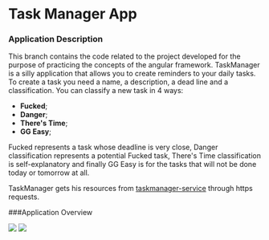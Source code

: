 # Task Manager App
### Application Description </br>
  This branch contains the code related to the project developed for the purpose of practicing the concepts of the angular framework.
  TaskManager is a silly application that allows you to create reminders to your daily tasks. To create a task you need a name, a description, a dead line and a classification. 
You can classify a new task in 4 ways: 
 - **Fucked**;
 - **Danger**;
 - **There's Time**;
 - **GG Easy**;

Fucked represents a task whose deadline is very close, Danger classification represents a potential Fucked task, There's Time classification is self-explanatory and finally GG Easy is for the tasks that will not be done today or tomorrow at all.

TaskManager gets his resources from [taskmanager-service](https://github.com/Junior-16/taskmanager-service) through https requests.

###Application Overview

<img src="#"/>
<img src="#"/>

